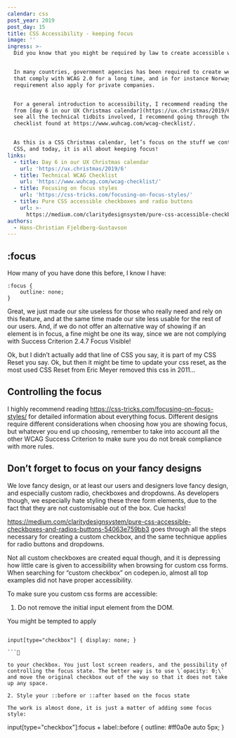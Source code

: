 ```yaml
---
calendar: css
post_year: 2019
post_day: 15
title: CSS Accessibility - keeping focus
image: ''
ingress: >-
  Did you know that you might be required by law to create accessible websites? 


  In many countries, government agencies has been required to create websites
  that comply with WCAG 2.0 for a long time, and in for instance Norway, this
  requirement also apply for private companies.


  For a general introduction to accessibility, I recommend reading the article
  from [day 6 in our UX Christmas calendar](https://ux.christmas/2019/6), and to
  see all the technical tidbits involved, I recommend going through the
  checklist found at https://www.wuhcag.com/wcag-checklist/.


  As this is a CSS Christmas calendar, let’s focus on the stuff we control using
  CSS, and today, it is all about keeping focus!
links:
  - title: Day 6 in our UX Christmas calendar
    url: 'https://ux.christmas/2019/6'
  - title: Technical WCAG Checklist
    url: 'https://www.wuhcag.com/wcag-checklist/'
  - title: Focusing on focus styles
    url: 'https://css-tricks.com/focusing-on-focus-styles/'
  - title: Pure CSS accessible checkboxes and radio buttons
    url: >-
      https://medium.com/claritydesignsystem/pure-css-accessible-checkboxes-and-radios-buttons-54063e759bb3
authors:
  - Hans-Christian Fjeldberg-Gustavson
---
```

## :focus

How many of you have done this before, I know I have:

```
:focus {
    outline: none;
}
```

Great, we just made our site useless for those who really need and rely on this feature, and at the same time made our site less usable for the rest of our users. And, if we do not offer an alternative way of showing if an element is in focus, a fine might be one its way, since we are not complying with Success Criterion 2.4.7 Focus Visible!

Ok, but I didn’t actually add that line of CSS you say, it is part of my CSS Reset you say. Ok, but then it might be time to update your css reset, as the most used CSS Reset from Eric Meyer removed this css in 2011…

## Controlling the focus

I highly recommend reading https://css-tricks.com/focusing-on-focus-styles/ for detailed information about everything focus. Different designs require different considerations when choosing how you are showing focus, but whatever you end up choosing, remember to take into account all the other WCAG Success Criterion to make sure you do not break compliance with more rules.

## Don’t forget to focus on your fancy designs

We love fancy design, or at least our users and designers love fancy design, and especially custom radio, checkboxes and dropdowns. As developers though, we especially hate styling these three form elements, due to the fact that they are not customisable out of the box. Cue hacks!

https://medium.com/claritydesignsystem/pure-css-accessible-checkboxes-and-radios-buttons-54063e759bb3 goes through all the steps necessary for creating a custom checkbox, and the same technique applies for radio buttons and dropdowns. 

Not all custom checkboxes are created equal though, and it is depressing how little care is given to accessibility when browsing for custom css forms. When searching for “custom checkbox” on codepen.io, almost all top examples did not have proper accessibility. 

To make sure you custom css forms are accessible:

1. Do not remove the initial input element from the DOM.

You might be tempted to apply

```

input[type="checkbox"] { display: none; }

```

to your checkbox. You just lost screen readers, and the possibility of controlling the focus state. The better way is to use \`opacity: 0;\` and move the original checkbox out of the way so that it does not take up any space.

2. Style your ::before or ::after based on the focus state

The work is almost done, it is just a matter of adding some focus style:

```
input[type="checkbox"]:focus + label::before {
    outline: #ff0a0e auto 5px;
}

```
